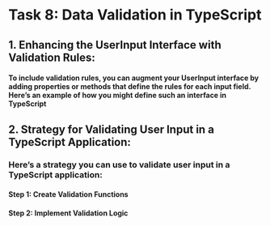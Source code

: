# Task 8: Data Validation in TypeScript

## 1. Enhancing the UserInput Interface with Validation Rules: 
#### To include validation rules, you can augment your UserInput interface by adding properties or methods that define the rules for each input field. Here’s an example of how you might define such an interface in TypeScript

## 2. Strategy for Validating User Input in a TypeScript Application:
### Here’s a strategy you can use to validate user input in a TypeScript application:
#### Step 1: Create Validation Functions
#### Step 2: Implement Validation Logic
